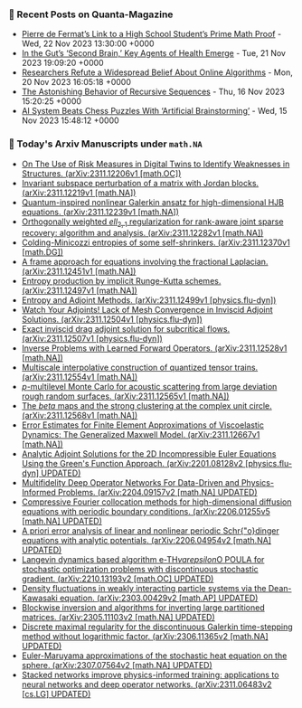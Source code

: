 ### 📝 Recent Posts on Quanta-Magazine
<!-- quanta starts -->
* <a href="https://www.quantamagazine.org/pierre-de-fermats-link-to-a-high-school-students-prime-math-proof-20231122/">Pierre de Fermat’s Link to a High School Student’s Prime Math Proof</a> - Wed, 22 Nov 2023 13:30:00 +0000
* <a href="https://www.quantamagazine.org/in-the-guts-second-brain-key-agents-of-health-emerge-20231121/">In the Gut’s ‘Second Brain,’ Key Agents of Health Emerge</a> - Tue, 21 Nov 2023 19:09:20 +0000
* <a href="https://www.quantamagazine.org/researchers-refute-a-widespread-belief-about-online-algorithms-20231120/">Researchers Refute a Widespread Belief About Online Algorithms</a> - Mon, 20 Nov 2023 16:05:18 +0000
* <a href="https://www.quantamagazine.org/the-astonishing-behavior-of-recursive-sequences-20231116/">The Astonishing Behavior of Recursive Sequences</a> - Thu, 16 Nov 2023 15:20:25 +0000
* <a href="https://www.quantamagazine.org/google-deepmind-trains-artificial-brainstorming-in-chess-ai-20231115/">AI System Beats Chess Puzzles With ‘Artificial Brainstorming’</a> - Wed, 15 Nov 2023 15:48:12 +0000
<!-- quanta ends -->
### 📝 Today's Arxiv Manuscripts under ``math.NA``
<!-- arxiv-math-na starts -->
* <a href="http://arxiv.org/abs/2311.12206">On The Use of Risk Measures in Digital Twins to Identify Weaknesses in Structures. (arXiv:2311.12206v1 [math.OC])</a>
* <a href="http://arxiv.org/abs/2311.12219">Invariant subspace perturbation of a matrix with Jordan blocks. (arXiv:2311.12219v1 [math.NA])</a>
* <a href="http://arxiv.org/abs/2311.12239">Quantum-inspired nonlinear Galerkin ansatz for high-dimensional HJB equations. (arXiv:2311.12239v1 [math.NA])</a>
* <a href="http://arxiv.org/abs/2311.12282">Orthogonally weighted $ell_{2,1}$ regularization for rank-aware joint sparse recovery: algorithm and analysis. (arXiv:2311.12282v1 [math.NA])</a>
* <a href="http://arxiv.org/abs/2311.12370">Colding-Minicozzi entropies of some self-shrinkers. (arXiv:2311.12370v1 [math.DG])</a>
* <a href="http://arxiv.org/abs/2311.12451">A frame approach for equations involving the fractional Laplacian. (arXiv:2311.12451v1 [math.NA])</a>
* <a href="http://arxiv.org/abs/2311.12497">Entropy production by implicit Runge-Kutta schemes. (arXiv:2311.12497v1 [math.NA])</a>
* <a href="http://arxiv.org/abs/2311.12499">Entropy and Adjoint Methods. (arXiv:2311.12499v1 [physics.flu-dyn])</a>
* <a href="http://arxiv.org/abs/2311.12504">Watch Your Adjoints! Lack of Mesh Convergence in Inviscid Adjoint Solutions. (arXiv:2311.12504v1 [physics.flu-dyn])</a>
* <a href="http://arxiv.org/abs/2311.12507">Exact inviscid drag adjoint solution for subcritical flows. (arXiv:2311.12507v1 [physics.flu-dyn])</a>
* <a href="http://arxiv.org/abs/2311.12528">Inverse Problems with Learned Forward Operators. (arXiv:2311.12528v1 [math.NA])</a>
* <a href="http://arxiv.org/abs/2311.12554">Multiscale interpolative construction of quantized tensor trains. (arXiv:2311.12554v1 [math.NA])</a>
* <a href="http://arxiv.org/abs/2311.12565">$p$-multilevel Monte Carlo for acoustic scattering from large deviation rough random surfaces. (arXiv:2311.12565v1 [math.NA])</a>
* <a href="http://arxiv.org/abs/2311.12568">The $beta$ maps and the strong clustering at the complex unit circle. (arXiv:2311.12568v1 [math.NA])</a>
* <a href="http://arxiv.org/abs/2311.12667">Error Estimates for Finite Element Approximations of Viscoelastic Dynamics: The Generalized Maxwell Model. (arXiv:2311.12667v1 [math.NA])</a>
* <a href="http://arxiv.org/abs/2201.08128">Analytic Adjoint Solutions for the 2D Incompressible Euler Equations Using the Green's Function Approach. (arXiv:2201.08128v2 [physics.flu-dyn] UPDATED)</a>
* <a href="http://arxiv.org/abs/2204.09157">Multifidelity Deep Operator Networks For Data-Driven and Physics-Informed Problems. (arXiv:2204.09157v2 [math.NA] UPDATED)</a>
* <a href="http://arxiv.org/abs/2206.01255">Compressive Fourier collocation methods for high-dimensional diffusion equations with periodic boundary conditions. (arXiv:2206.01255v5 [math.NA] UPDATED)</a>
* <a href="http://arxiv.org/abs/2206.04954">A priori error analysis of linear and nonlinear periodic Schr{"o}dinger equations with analytic potentials. (arXiv:2206.04954v2 [math.NA] UPDATED)</a>
* <a href="http://arxiv.org/abs/2210.13193">Langevin dynamics based algorithm e-TH$varepsilon$O POULA for stochastic optimization problems with discontinuous stochastic gradient. (arXiv:2210.13193v2 [math.OC] UPDATED)</a>
* <a href="http://arxiv.org/abs/2303.00429">Density fluctuations in weakly interacting particle systems via the Dean-Kawasaki equation. (arXiv:2303.00429v2 [math.AP] UPDATED)</a>
* <a href="http://arxiv.org/abs/2305.11103">Blockwise inversion and algorithms for inverting large partitioned matrices. (arXiv:2305.11103v2 [math.NA] UPDATED)</a>
* <a href="http://arxiv.org/abs/2306.11365">Discrete maximal regularity for the discontinuous Galerkin time-stepping method without logarithmic factor. (arXiv:2306.11365v2 [math.NA] UPDATED)</a>
* <a href="http://arxiv.org/abs/2307.07564">Euler-Maruyama approximations of the stochastic heat equation on the sphere. (arXiv:2307.07564v2 [math.NA] UPDATED)</a>
* <a href="http://arxiv.org/abs/2311.06483">Stacked networks improve physics-informed training: applications to neural networks and deep operator networks. (arXiv:2311.06483v2 [cs.LG] UPDATED)</a>
<!-- arxiv-math-na ends -->
